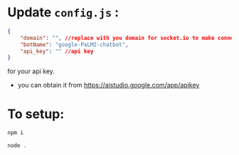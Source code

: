 # Update `config.js` :
```json
{    
    "domain": "", //replace with you domain for socket.io to make connection
    "botName": "google-PaLM2-chatbot",
    "api_key": "" //api key
}
```
for your api key.
* you can obtain it from https://aistudio.google.com/app/apikey

# To setup:
```js
npm i
```
```js
node .
```
